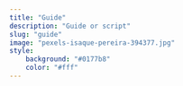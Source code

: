```yaml
---
title: "Guide"
description: "Guide or script"
slug: "guide"
image: "pexels-isaque-pereira-394377.jpg"
style:
    background: "#0177b8"
    color: "#fff"
---
```

